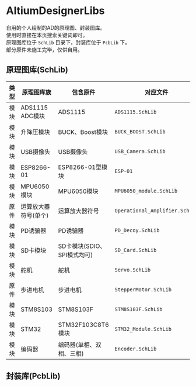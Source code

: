 # AltiumDesignerLibs
自用的个人绘制的AD的原理图、封装图库。  
使用时直接在本页搜索关键词即可。  
原理图库位于 `SchLib` 目录下，封装库位于 `PcbLib` 下。  
部分原件未施工完毕，仅供自用。  

## 原理图库(SchLib)

| 类型  |      原理图库族      |          包含原件           |            对应文件            |           关键词           |
| :---: | -------------------- | --------------------------- | ------------------------------ | -------------------------- |
| 模块  | ADS1115 ADC模块      | ADS1115                     | `ADS1115.SchLib`               | ADC、ADS1115               |
| 模块  | 升降压模块           | BUCK、Boost模块             | `BUCK_BOOST.SchLib`            | BUCK、BOOST、DC-DC         |
| 模块  | USB摄像头            | USB摄像头                   | `USB_Camera.SchLib`            | USB 摄像头                 |
| 模块  | ESP8266-01           | ESP8266-01型模块            | `ESP-01`                       | ESP-01、ESP8266            |
| 模块  | MPU6050模块          | MPU6050模块                 | `MPU6050_module.SchLib`        | MPU6050                    |
| 原件  | 运算放大器符号(单个) | 运算放大器符号              | `Operational_Amplifier.SchLib` | 运算放大器、运算放大器符号 |
| 模块  | PD诱骗器             | PD诱骗器                    | `PD_Decoy.SchLib`              | PD诱骗器                   |
| 模块  | SD卡模块             | SD卡模块(SDIO、SPI模式均可) | `SD_Card.SchLib`               | SD卡模块                   |
| 模块  | 舵机                 | 舵机                        | `Servo.SchLib`                 | 舵机                       |
| 原件  | 步进电机             | 步进电机                    | `StepperMotor.SchLib`          | 步进电机                   |
| 模块  | STM8S103             | STM8S103F                   | `STM8S103F.SchLib`             | STM8                       |
| 模块  | STM32                | STM32F103C8T6模块           | `STM32_Module.SchLib`          | STM32、STM32F103C8T6       |
| 模块  | 编码器               | 编码器(单相、双相、三相)    | `Encoder.SchLib`               | Encoder、编码器            |



## 封装库(PcbLib)




